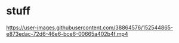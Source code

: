 # stuff


https://user-images.githubusercontent.com/38864576/152544865-e873edac-72d6-46e6-bce6-00665a402b4f.mp4
